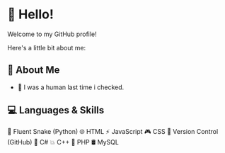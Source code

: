 # 👋 Hello! 

Welcome to my GitHub profile! 

Here's a little bit about me: 

## 🌟 About Me 
- 🌱 I was a human last time i checked.

## 💻 Languages & Skills

🐍 Fluent Snake (Python)
🌐 HTML
⚡ JavaScript
🎮 CSS
🚀 Version Control (GitHub)
🧩 C#
💥 C++
🐘 PHP
🛢️ MySQL
